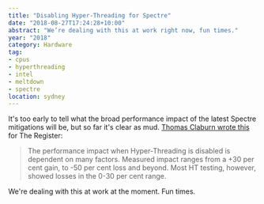 ```yaml
---
title: "Disabling Hyper-Threading for Spectre"
date: "2018-08-27T17:24:28+10:00"
abstract: "We’re dealing with this at work right now, fun times."
year: "2018"
category: Hardware
tag:
- cpus
- hyperthreading
- intel
- meltdown
- spectre
location: sydney
---
```

It's too early to tell what the broad performance impact of the latest Spectre mitigations will be, but so far it's clear as mud. [Thomas Claburn wrote this] for The Register:

> The performance impact when Hyper-Threading is disabled is dependent on many factors. Measured impact ranges from a +30 per cent gain, to -50 per cent loss and beyond. Most HT testing, however, showed losses in the 0-30 per cent range.

We're dealing with this at work at the moment. Fun times.

[Thomas Claburn wrote this]: https://www.theregister.co.uk/2018/08/23/intel_microcode_license/

